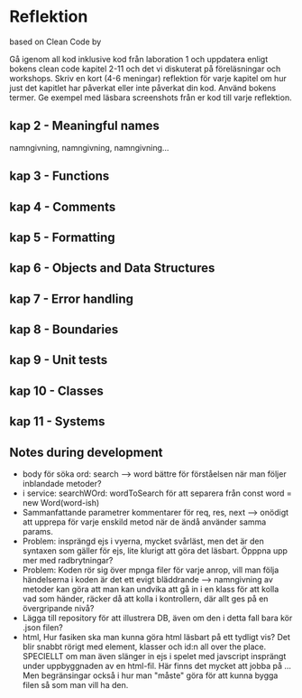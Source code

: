 # Reflektion 
based on Clean Code by 


Gå igenom all kod inklusive kod från laboration 1 och uppdatera enligt bokens clean code
kapitel 2-11 och det vi diskuterat på föreläsningar och workshops. Skriv en kort (4-6
meningar) reflektion för varje kapitel om hur just det kapitlet har påverkat eller inte påverkat
din kod. Använd bokens termer. Ge exempel med läsbara screenshots från er kod till varje
reflektion.


## kap 2 - Meaningful names
namngivning, namngivning, namngivning...
## kap 3 - Functions
## kap 4 - Comments
## kap 5 - Formatting
## kap 6 - Objects and Data Structures
## kap 7 - Error handling
## kap 8 - Boundaries
## kap 9 - Unit tests
## kap 10 - Classes
## kap 11 - Systems


## Notes during development
- body för söka ord: search --> word bättre för förståelsen när man följer inblandade metoder?
- i service: searchWOrd: wordToSearch för att separera från const word = new Word(word-ish)
- Sammanfattande parametrer kommentarer för req, res, next --> onödigt att upprepa för varje enskild metod när de ändå använder samma params.
- Problem: insprängd ejs i vyerna, mycket svårläst, men det är den syntaxen som gäller för ejs, lite klurigt att göra det läsbart. Öpppna upp mer med radbrytningar?
- Problem: Koden rör sig över mpnga filer för varje anrop, vill  man följa händelserna i koden är det ett evigt bläddrande --> namngivning av metoder kan göra att man kan undvika att gå in i en klass för att kolla vad som händer, räcker då att kolla i kontrollern, där allt ges på en övergripande nivå?
- Lägga till repository för att illustrera DB, även om den i detta fall bara kör .json filen?
- html, Hur fasiken ska man kunna göra html läsbart på ett tydligt vis? Det blir snabbt rörigt med element, klasser och id:n all over the place. SPECIELLT om man även slänger in ejs i spelet med javscript insprängt under uppbyggnaden av en html-fil. Här finns det mycket att jobba på ... Men begränsingar också i hur man "måste" göra för att kunna bygga filen så som man vill ha den.